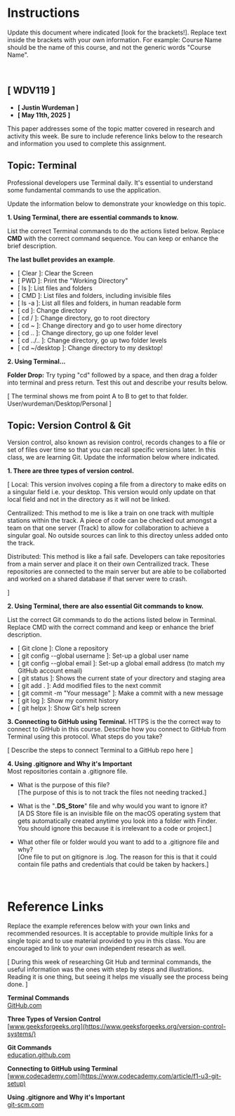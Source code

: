 # Instructions

Update this document where indicated [look for the brackets!]. Replace text inside the brackets with your own information. For example: Course Name should be the name of this course, and not the generic words "Course Name".

<br>

## [ WDV119 ]

- **[ Justin Wurdeman ]**
- **[ May 11th, 2025 ]**

This paper addresses some of the topic matter covered in research and activity this week. Be sure to include reference links below to the research and information you used to complete this assignment.

## Topic: Terminal

Professional developers use Terminal daily. It's essential to understand some fundamental commands to use the application.

Update the information below to demonstrate your knowledge on this topic.

**1. Using Terminal, there are essential commands to know.**

List the correct Terminal commands to do the actions listed below. Replace **CMD** with the correct command sequence. You can keep or enhance the brief description.

**The last bullet provides an example**.

- [ Clear ]: Clear the Screen
- [ PWD ]: Print the "Working Directory"
- [ ls ]: List files and folders
- [ CMD ]: List files and folders, including invisible files
- [ ls -a ]: List all files and folders, in human readable form
- [ cd ]: Change directory
- [ cd / ]: Change directory, go to root directory
- [ cd ~ ]: Change directory and go to user home directory
- [ cd .. ]: Change directory, go up one folder level
- [ cd ../.. ]: Change directory, go up two folder levels
- [ cd ~/desktop ]: Change directory to my desktop!

**2. Using Terminal...**

**Folder Drop:** Try typing "cd" followed by a space, and then drag a folder into terminal and press return. Test this out and describe your results below.

[ The terminal shows me from point A to B to get to that folder. User/wurdeman/Desktop/Personal ]

## Topic: Version Control & Git

Version control, also known as revision control, records changes to a file or set of files over time so that you can recall specific versions later. In this class, we are learning Git. Update the information below where indicated.

**1. There are three types of version control.**

[ Local: This version involves coping a file from a directory to make edits on a singular field i.e. your desktop. This version would only update on that local field and not in the directory as it will not be linked.

Centrailized: This method to me is like a train on one track with multiple stations within the track. A piece of code can be checked out amongst a team on that one server (Track) to allow for collaboration to achieve a singular goal. No outside sources can link to this directoy unless added onto the track.

Distributed: This method is like a fail safe. Developers can take repositories from a main server and place it on their own Centrailized track. These repositories are connected to the main server but are able to be collaborted and worked on a shared database if that server were to crash.

]

**2. Using Terminal, there are also essential Git commands to know.**

List the correct Git commands to do the actions listed below in Terminal. Replace CMD with the correct command and keep or enhance the brief description.

- [ Git clone ]: Clone a repository
- [ git config --global username ]: Set-up a global user name
- [ git config --global email ]: Set-up a global email address (to match my GitHub account email)
- [ git status ]: Shows the current state of your directory and staging area
- [ git add . ]: Add modified files to the next commit
- [ git commit -m "Your message" ]: Make a commit with a new message
- [ git log ]: Show my commit history
- [ git helpx ]: Show Git's help screen

**3. Connecting to GitHub using Terminal.**
HTTPS is the the correct way to connect to GitHub in this course. Describe how you connect to GitHub from Terminal using this protocol. What steps do you take?

[ Describe the steps to connect Terminal to a GitHub repo here ]

**4. Using .gitignore and Why it's Important**  
Most repositories contain a .gitignore file.

- What is the purpose of this file?
  <br>
  [The purpose of this is to not track the files not needing tracked.]

- What is the "**.DS_Store**" file and why would you want to ignore it?
  <br>
  [A DS Store file is an invisible file on the macOS operating system that gets automatically created anytime you look into a folder with Finder. You should ignore this because it is irrelevant to a code or project.]

- What other file or folder would you want to add to a .gitignore file and why?
  <br>
  [One file to put on gitignore is .log. The reason for this is that it could contain file paths and credentials that could be taken by hackers.]

<br>

# Reference Links

Replace the example references below with your own links and recommended resources. It is acceptable to provide multiple links for a single topic and to use material provided to you in this class. You are encouraged to link to your own independent research as well.

[ During this week of researching Git Hub and terminal commands, the useful information was the ones with step by steps and illustrations. Reading it is one thing, but seeing it helps me visually see the process being done. ]

**Terminal Commands**  
[GitHub.com](https://github.com/apps/desktop)

**Three Types of Version Control**  
[www.geeksforgeeks.org](https://www.geeksforgeeks.org/version-control-systems/)

**Git Commands**  
[education.github.com](https://education.github.com/git-cheat-sheet-education.pdf)

**Connecting to GitHub using Terminal**  
[www.codecademy.com](https://www.codecademy.com/article/f1-u3-git-setup)

**Using .gitignore and Why it's Important**  
[git-scm.com](https://git-scm.com/docs/gitignore#:~:text=The%20purpose%20of%20gitignore%20files,being%20reintroduced%20in%20later%20commits.)

